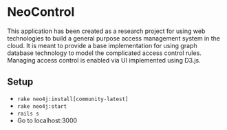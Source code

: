 # NeoControl
This application has been created as a research project for using web technologies to build a general purpose access management system in the cloud. It is meant to provide a base implementation for using graph database technology to model the complicated access control rules. Managing access control is enabled via UI implemented using D3.js.

## Setup
 - `rake neo4j:install[community-latest]`
 - `rake neo4j:start`
 - `rails s`
 - Go to localhost:3000
 
